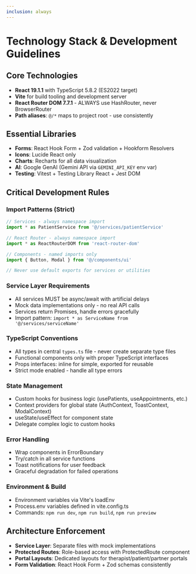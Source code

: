 ```yaml
---
inclusion: always
---
```


# Technology Stack & Development Guidelines

## Core Technologies
- **React 19.1.1** with TypeScript 5.8.2 (ES2022 target)
- **Vite** for build tooling and development server
- **React Router DOM 7.7.1** - ALWAYS use HashRouter, never BrowserRouter
- **Path aliases**: `@/*` maps to project root - use consistently

## Essential Libraries
- **Forms**: React Hook Form + Zod validation + Hookform Resolvers
- **Icons**: Lucide React only
- **Charts**: Recharts for all data visualization
- **AI**: Google GenAI (Gemini API via `GEMINI_API_KEY` env var)
- **Testing**: Vitest + Testing Library React + Jest DOM

## Critical Development Rules

### Import Patterns (Strict)
```typescript
// Services - always namespace import
import * as PatientService from '@/services/patientService'

// React Router - always namespace import
import * as ReactRouterDOM from 'react-router-dom'

// Components - named imports only
import { Button, Modal } from '@/components/ui'

// Never use default exports for services or utilities
```

### Service Layer Requirements
- All services MUST be async/await with artificial delays
- Mock data implementations only - no real API calls
- Services return Promises, handle errors gracefully
- Import pattern: `import * as ServiceName from '@/services/serviceName'`

### TypeScript Conventions
- All types in central `types.ts` file - never create separate type files
- Functional components only with proper TypeScript interfaces
- Props interfaces: inline for simple, exported for reusable
- Strict mode enabled - handle all type errors

### State Management
- Custom hooks for business logic (usePatients, useAppointments, etc.)
- Context providers for global state (AuthContext, ToastContext, ModalContext)
- useState/useEffect for component state
- Delegate complex logic to custom hooks

### Error Handling
- Wrap components in ErrorBoundary
- Try/catch in all service functions
- Toast notifications for user feedback
- Graceful degradation for failed operations

### Environment & Build
- Environment variables via Vite's loadEnv
- Process.env variables defined in vite.config.ts
- Commands: `npm run dev`, `npm run build`, `npm run preview`

## Architecture Enforcement
- **Service Layer**: Separate files with mock implementations
- **Protected Routes**: Role-based access with ProtectedRoute component
- **Portal Layouts**: Dedicated layouts for therapist/patient/partner portals
- **Form Validation**: React Hook Form + Zod schemas consistently